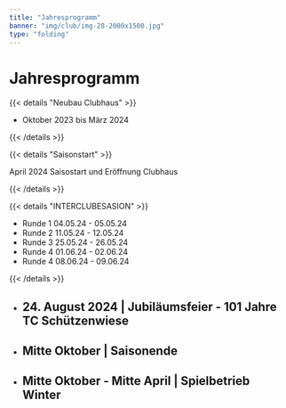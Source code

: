 ```yaml
---
title: "Jahresprogramm"
banner: "img/club/img-28-2000x1500.jpg"
type: "folding"
---
```


# Jahresprogramm
{{< details "Neubau Clubhaus" >}}

- Oktober 2023 bis März 2024

{{< /details >}}


{{< details "Saisonstart" >}}

April 2024 Saisostart und Eröffnung Clubhaus

{{< /details >}}


{{< details "INTERCLUBESASION" >}}

- Runde 1 04.05.24 - 05.05.24
- Runde 2 11.05.24 - 12.05.24
- Runde 3 25.05.24 - 26.05.24
- Runde 4 01.06.24 - 02.06.24
- Runde 4 08.06.24 - 09.06.24

{{< /details >}}





- ## 24. August 2024 | Jubiläumsfeier - 101 Jahre TC Schützenwiese

- ## Mitte Oktober | Saisonende

- ## Mitte Oktober - Mitte April | Spielbetrieb Winter
